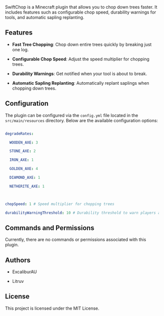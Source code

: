 
SwiftChop is a Minecraft plugin that allows you to chop down trees faster. It includes features such as configurable chop speed, durability warnings for tools, and automatic sapling replanting.

  

## Features

  

- **Fast Tree Chopping**: Chop down entire trees quickly by breaking just one log.

- **Configurable Chop Speed**: Adjust the speed multiplier for chopping trees.

- **Durability Warnings**: Get notified when your tool is about to break.

- **Automatic Sapling Replanting**: Automatically replant saplings when chopping down trees.

  

## Configuration

  

The plugin can be configured via the `config.yml` file located in the `src/main/resources` directory. Below are the available configuration options:

  

```yaml

degradeRates:

  WOODEN_AXE: 3

  STONE_AXE: 2

  IRON_AXE: 1

  GOLDEN_AXE: 4

  DIAMOND_AXE: 1

  NETHERITE_AXE: 1

  

chopSpeed: 1 # Speed multiplier for chopping trees

durabilityWarningThreshold: 10 # Durability threshold to warn players about tool breaking

```

  

## Commands and Permissions

  

Currently, there are no commands or permissions associated with this plugin.

  

## Authors

  

- ExcaliburAU

- Litruv

  

## License

  

This project is licensed under the MIT License.